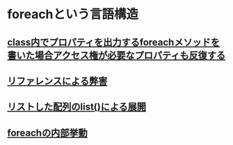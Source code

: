 # foreachという言語構造

## [class内でプロパティを出力するforeachメソッドを書いた場合アクセス権が必要なプロパティも反復する](https://www.php.net/manual/ja/language.oop5.iterations.php)

## [リファレンスによる弊害](https://www.php.net/manual/ja/control-structures.foreach.php)

## [リストした配列のlist()による展開](https://www.php.net/manual/ja/control-structures.foreach.php#control-structures.foreach.list)

## [foreachの内部挙動](https://ja.stackoverflow.com/questions/5770/php-foreach-%E3%81%AE%E5%86%85%E9%83%A8%E6%8C%99%E5%8B%95%E3%81%AB%E3%81%A4%E3%81%84%E3%81%A6)